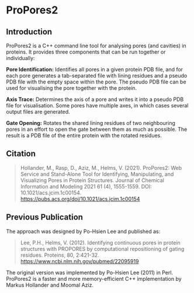# ProPores2

## Introduction
ProPores2 is a C++ command line tool for analysing pores (and cavities) in proteins. It provides three components that can be run together or individually:

**Pore Identification:** Identifies all pores in a given protein PDB file, and for each pore generates a tab-separated file with lining residues and a pseudo PDB file with the empty space within the pore. The pseudo PDB file can be used for visualising the pore together with the protein.

**Axis Trace:** Determines the axis of a pore and writes it into a pseudo PDB file for visualisation. Some pores have multiple axes, in which cases several output files are generated.

**Gate Opening:** Rotates the shared lining residues of two neighbouring pores in an effort to open the gate between them as much as possible. The result is a PDB file of the entire protein with the rotated residues.

## Citation

>Hollander, M., Rasp, D., Aziz, M., Helms, V. (2021). ProPores2: Web Service and Stand-Alone Tool for Identifying, Manipulating, and Visualizing Pores in Protein Structures. Journal of Chemical Information and Modeling 2021 61 (4), 1555-1559. DOI: 10.1021/acs.jcim.1c00154. https://pubs.acs.org/doi/10.1021/acs.jcim.1c00154

## Previous Publication
The approach was designed by Po-Hsien Lee and published as:

>Lee, P.H., Helms, V. (2012). Identifying continuous pores in protein structures with PROPORES by computational repositioning of gating residues. Proteins, 80, 2:421-32. https://www.ncbi.nlm.nih.gov/pubmed/22095919

The original version was implemented by Po-Hsien Lee (2011) in Perl. ProPores2 is a faster and more memory-efficient C++ implementation by Markus Hollander and Moomal Aziz.
